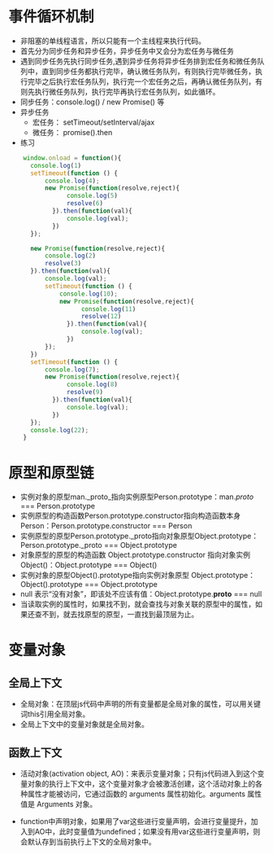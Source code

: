 # 事件循环机制
- 非阻塞的单线程语言，所以只能有一个主线程来执行代码。
- 首先分为同步任务和异步任务，异步任务中又会分为宏任务与微任务
- 遇到同步任务先执行同步任务,遇到异步任务将异步任务排到宏任务和微任务队列中，直到同步任务都执行完毕，确认微任务队列，有则执行完毕微任务，执行完毕之后执行宏任务队列，执行完一个宏任务之后，再确认微任务队列，有则先执行微任务队列，执行完毕再执行宏任务队列，如此循环。
- 同步任务：console.log() / new Promise() 等
- 异步任务
    - 宏任务： setTimeout/setInterval/ajax
    - 微任务： promise().then
- 练习
```js
    window.onload = function(){
      console.log(1) 
      setTimeout(function () {
          console.log(4);
          new Promise(function(resolve,reject){
                console.log(5)
                resolve(6)
            }).then(function(val){
                console.log(val);
            })
      });

      new Promise(function(resolve,reject){
          console.log(2)
          resolve(3)
      }).then(function(val){
          console.log(val);
          setTimeout(function () {
              console.log(10);
              new Promise(function(resolve,reject){
                    console.log(11)
                    resolve(12)
                }).then(function(val){
                    console.log(val);
                })
          });
      })
      setTimeout(function () {
          console.log(7);
          new Promise(function(resolve,reject){
                console.log(8)
                resolve(9)
            }).then(function(val){
                console.log(val);
            })
      });
      console.log(22);
    }
```

# 原型和原型链
- 实例对象的原型man._proto_指向实例原型Person.prototype：man._proto_ === Person.prototype
- 实例原型的构造函数Person.prototype.constructor指向构造函数本身Person：Person.prototype.constructor === Person
- 实例原型的原型Person.prototype._proto指向对象原型Object.prototype：Person.prototype._proto === Object.prototype
- 对象原型的原型的构造函数 Object.prototype.constructor 指向对象实例 Object()：Object.prototype === Object()
- 实例对象的原型Object().prototype指向实例对象原型 Object.prototype：Object().prototype === Object.prototype
- null 表示“没有对象”，即该处不应该有值：Object.prototype.__proto__ === null
- 当读取实例的属性时，如果找不到，就会查找与对象关联的原型中的属性，如果还查不到，就去找原型的原型，一直找到最顶层为止。

# 变量对象
## 全局上下文
- 全局对象：在顶层js代码中声明的所有变量都是全局对象的属性，可以用关键词this引用全局对象。
- 全局上下文中的变量对象就是全局对象。
## 函数上下文
- 活动对象(activation object, AO)：来表示变量对象；只有js代码进入到这个变量对象的执行上下文中，这个变量对象才会被激活创建，这个活动对象上的各种属性才能被访问，它通过函数的 arguments 属性初始化。arguments 属性值是 Arguments 对象。

- function中声明对象，如果用了var这些进行变量声明，会进行变量提升，加入到AO中，此时变量值为undefined；如果没有用var这些进行变量声明，则会默认存到当前执行上下文的全局对象中。